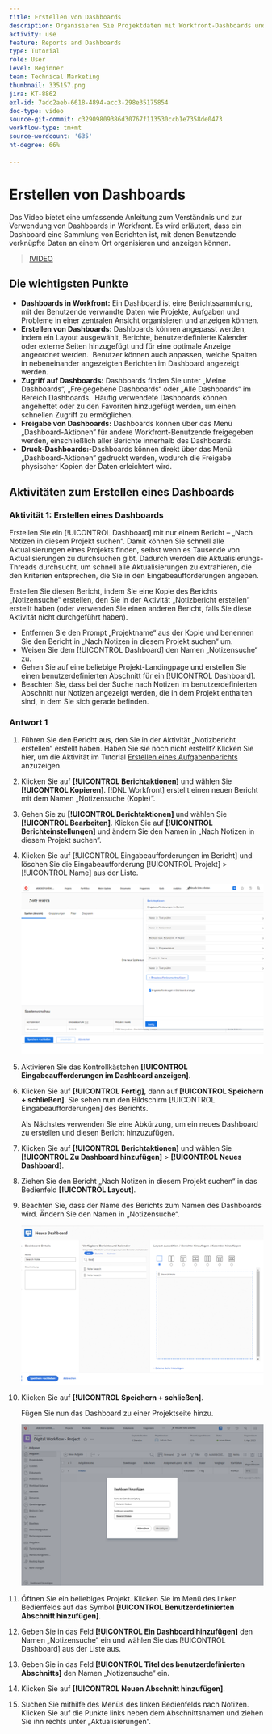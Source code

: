 ```yaml
---
title: Erstellen von Dashboards
description: Organisieren Sie Projektdaten mit Workfront-Dashboards und zeigen Sie diese an. Diese Daten können für nahtloses Projekt-Management und die Zusammenarbeit angepasst, aufgerufen, freigegeben und gedruckt werden.
activity: use
feature: Reports and Dashboards
type: Tutorial
role: User
level: Beginner
team: Technical Marketing
thumbnail: 335157.png
jira: KT-8862
exl-id: 7adc2aeb-6618-4894-acc3-298e35175854
doc-type: video
source-git-commit: c32909809386d30767f113530ccb1e7358de0473
workflow-type: tm+mt
source-wordcount: '635'
ht-degree: 66%

---
```


# Erstellen von Dashboards

Das Video bietet eine umfassende Anleitung zum Verständnis und zur Verwendung von Dashboards in Workfront.
&#x200B;Es wird erläutert, dass ein Dashboard eine Sammlung von Berichten ist, mit denen Benutzende verknüpfte Daten an einem Ort organisieren und anzeigen können.

>[!VIDEO](https://video.tv.adobe.com/v/335157/?quality=12&learn=on)

## Die wichtigsten Punkte

* **Dashboards in Workfront:** Ein Dashboard ist eine Berichtssammlung, mit der Benutzende verwandte Daten wie Projekte, Aufgaben und Probleme in einer zentralen Ansicht organisieren und anzeigen können. &#x200B;
* **Erstellen von Dashboards:** Dashboards können angepasst werden, indem ein Layout ausgewählt, Berichte, benutzerdefinierte Kalender oder externe Seiten hinzugefügt und für eine optimale Anzeige angeordnet werden. &#x200B; Benutzer können auch anpassen, welche Spalten in nebeneinander angezeigten Berichten im Dashboard angezeigt werden. &#x200B;
* **Zugriff auf Dashboards:** Dashboards finden Sie unter „Meine Dashboards“, „Freigegebene Dashboards“ oder „Alle Dashboards“ im Bereich Dashboards. &#x200B; Häufig verwendete Dashboards können angeheftet oder zu den Favoriten hinzugefügt werden, um einen schnellen Zugriff zu ermöglichen. &#x200B;
* **Freigabe von Dashboards:** Dashboards können über das Menü „Dashboard-Aktionen“ für andere Workfront-Benutzende freigegeben werden, einschließlich aller Berichte innerhalb des Dashboards. &#x200B;
* **Druck-Dashboards:**-Dashboards können direkt über das Menü „Dashboard-Aktionen“ gedruckt werden, wodurch die Freigabe physischer Kopien der Daten erleichtert wird. &#x200B;


## Aktivitäten zum Erstellen eines Dashboards

### Aktivität 1: Erstellen eines Dashboards

Erstellen Sie ein [!UICONTROL Dashboard] mit nur einem Bericht – „Nach Notizen in diesem Projekt suchen“. Damit können Sie schnell alle Aktualisierungen eines Projekts finden, selbst wenn es Tausende von Aktualisierungen zu durchsuchen gibt. Dadurch werden die Aktualisierungs-Threads durchsucht, um schnell alle Aktualisierungen zu extrahieren, die den Kriterien entsprechen, die Sie in den Eingabeaufforderungen angeben.

Erstellen Sie diesen Bericht, indem Sie eine Kopie des Berichts „Notizensuche“ erstellen, den Sie in der Aktivität „Notizbericht erstellen“ erstellt haben (oder verwenden Sie einen anderen Bericht, falls Sie diese Aktivität nicht durchgeführt haben).

* Entfernen Sie den Prompt „Projektname“ aus der Kopie und benennen Sie den Bericht in „Nach Notizen in diesem Projekt suchen“ um.
* Weisen Sie dem [!UICONTROL Dashboard] den Namen „Notizensuche“ zu.
* Gehen Sie auf eine beliebige Projekt-Landingpage und erstellen Sie einen benutzerdefinierten Abschnitt für ein [!UICONTROL Dashboard].
* Beachten Sie, dass bei der Suche nach Notizen im benutzerdefinierten Abschnitt nur Notizen angezeigt werden, die in dem Projekt enthalten sind, in dem Sie sich gerade befinden.

### Antwort 1

1. Führen Sie den Bericht aus, den Sie in der Aktivität „Notizbericht erstellen“ erstellt haben. Haben Sie sie noch nicht erstellt? Klicken Sie hier, um die Aktivität im Tutorial [Erstellen eines Aufgabenberichts](https://experienceleague.adobe.com/en/docs/workfront-learn/tutorials-workfront/reporting/basic-reporting/create-a-task-report#activity-1-create-a-note-report-with-prompts) anzuzeigen.
1. Klicken Sie auf **[!UICONTROL Berichtaktionen]** und wählen Sie **[!UICONTROL Kopieren]**. [!DNL Workfront] erstellt einen neuen Bericht mit dem Namen „Notizensuche (Kopie)“.
1. Gehen Sie zu **[!UICONTROL Berichtaktionen]** und wählen Sie **[!UICONTROL Bearbeiten]**. Klicken Sie auf **[!UICONTROL Berichteinstellungen]** und ändern Sie den Namen in „Nach Notizen in diesem Projekt suchen“.
1. Klicken Sie auf [!UICONTROL Eingabeaufforderungen im Bericht] und löschen Sie die Eingabeaufforderung [!UICONTROL Projekt] > [!UICONTROL Name] aus der Liste.

   ![Ein Screenshot des Bildschirms zum Erstellen eines neuen Dashboards](assets/edit-report-prompts.png)

1. Aktivieren Sie das Kontrollkästchen **[!UICONTROL Eingabeaufforderungen im Dashboard anzeigen]**.
1. Klicken Sie auf **[!UICONTROL Fertig]**, dann auf **[!UICONTROL Speichern + schließen]**. Sie sehen nun den Bildschirm [!UICONTROL Eingabeaufforderungen] des Berichts.

   Als Nächstes verwenden Sie eine Abkürzung, um ein neues Dashboard zu erstellen und diesen Bericht hinzuzufügen.

1. Klicken Sie auf **[!UICONTROL Berichtaktionen]** und wählen Sie **[!UICONTROL Zu Dashboard hinzufügen]** > **[!UICONTROL Neues Dashboard]**.
1. Ziehen Sie den Bericht „Nach Notizen in diesem Projekt suchen“ in das Bedienfeld **[!UICONTROL Layout]**.
1. Beachten Sie, dass der Name des Berichts zum Namen des Dashboards wird. Ändern Sie den Namen in „Notizensuche“.

   ![Ein Screenshot des Bildschirms zum Erstellen eines neuen Dashboards](assets/create-dashboard.png)

1. Klicken Sie auf **[!UICONTROL Speichern + schließen]**.

   Fügen Sie nun das Dashboard zu einer Projektseite hinzu.

   ![Ein Screenshot des Bildschirms zum Erstellen eines neuen Dashboards](assets/add-custom-section.png)

1. Öffnen Sie ein beliebiges Projekt. Klicken Sie im Menü des linken Bedienfelds auf das Symbol **[!UICONTROL Benutzerdefinierten Abschnitt hinzufügen]**.
1. Geben Sie in das Feld **[!UICONTROL Ein Dashboard hinzufügen]** den Namen „Notizensuche“ ein und wählen Sie das [!UICONTROL Dashboard] aus der Liste aus.
1. Geben Sie in das Feld **[!UICONTROL Titel des benutzerdefinierten Abschnitts]** den Namen „Notizensuche“ ein.
1. Klicken Sie auf **[!UICONTROL Neuen Abschnitt hinzufügen]**.
1. Suchen Sie mithilfe des Menüs des linken Bedienfelds nach Notizen. Klicken Sie auf die Punkte links neben dem Abschnittsnamen und ziehen Sie ihn rechts unter „Aktualisierungen“.
